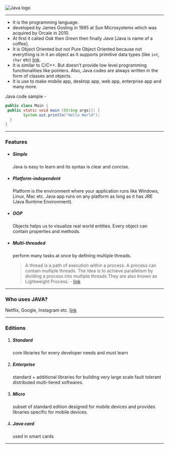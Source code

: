 ![Java logo](https://upload.wikimedia.org/wikipedia/en/thumb/3/30/Java_programming_language_logo.svg/131px-Java_programming_language_logo.svg.png)

---
- It is the programming language.
- developed by James Gosling in 1995 at Sun Microsystems which was acquired by Orcale in 2010.
- At first it called *Oak* then *Green* then finally *Java* [Java is name of a coffee].
- It is Object Oriented but not Pure Object Oriented because not everything is in it an object as it supports primitive data types (like `int`, `char` etc) [link](https://www.java67.com/2014/03/is-java-pure-object-oriented-programming-language.html).
- It is similar to C/C++. But doesn't provide low level programming functionalities like pointers. Also, Java codes are always written in the form of classes and objects.
- It is use to make mobile app, desktop app, web app, enterprise app and many more.

Java code sample - 

```java
public class Main {
 public static void main (String args[]) {
		System.out.println("Hello World");
  }
}
```

---
### Features
- ##### *Simple* 
	Java is easy to learn and its syntax is clear and concise.
- ##### *Platform-independent*
	Platform is the environment where your application runs like Windows, Linux, Mac etc. Java app runs on any platform as long as it has JRE (Java Runtime Environment).
- ##### *OOP*
	Objects helps us to visualize real world entities. Every object can contain properties and methods.
- ##### *Multi-threaded*
	perform many tasks at once by defining multiple threads.
	> A thread is a path of execution within a process. A process can contain multiple threads.
	> The idea is to achieve parallelism by dividing a process into multiple threads
	> They are also known as Lightweight Process. - [link](https://www.geeksforgeeks.org/thread-in-operating-system/)

---
### Who uses JAVA?
Netflix, Google, Instagram etc. [link](https://stackshare.io/java)

---
### Editions
1. ##### Standard
	core libraries for every developer needs and must learn
2. ##### Enterprise
	standard + additional libraries for building very large scale fault tolerant distributed multi-tiered softwares.
3. ##### Micro
	subset of standard edition designed for mobile devices and provides libraries specific for mobile devices.
4. ##### Java card
	used in smart cards

---

